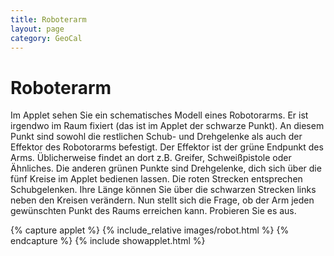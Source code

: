 ```yaml
---
title: Roboterarm
layout: page
category: GeoCal
---
```


# Roboterarm
Im Applet sehen Sie ein schematisches Modell eines Robotorarms. Er ist irgendwo im Raum fixiert (das ist im Applet der schwarze Punkt). An diesem Punkt sind sowohl die restlichen Schub- und Drehgelenke als auch der Effektor des Robotorarms befestigt. Der Effektor ist der grüne Endpunkt des Arms. Üblicherweise findet an dort z.B. Greifer, Schweißpistole oder Ähnliches. Die anderen grünen Punkte sind Drehgelenke, dich sich über die fünf Kreise im Applet bedienen lassen. Die roten Strecken entsprechen Schubgelenken. Ihre Länge können Sie über die schwarzen Strecken links neben den Kreisen verändern. Nun stellt sich die Frage, ob der Arm jeden gewünschten Punkt des Raums erreichen kann. Probieren Sie es aus.

{% capture applet %} {% include_relative images/robot.html %} {% endcapture %}
{% include showapplet.html %}
